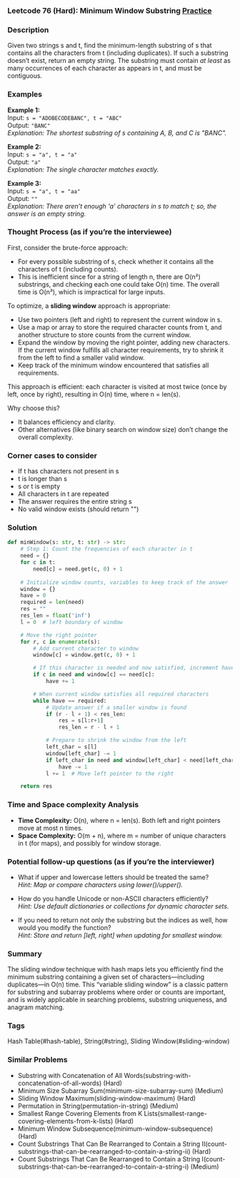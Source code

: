 ### Leetcode 76 (Hard): Minimum Window Substring [Practice](https://leetcode.com/problems/minimum-window-substring)

### Description  
Given two strings s and t, find the minimum-length substring of s that contains all the characters from t (including duplicates). If such a substring doesn’t exist, return an empty string. The substring must contain *at least* as many occurrences of each character as appears in t, and must be contiguous.

### Examples  

**Example 1:**  
Input: `s = "ADOBECODEBANC", t = "ABC"`  
Output: `"BANC"`  
*Explanation: The shortest substring of s containing A, B, and C is "BANC".*

**Example 2:**  
Input: `s = "a", t = "a"`  
Output: `"a"`  
*Explanation: The single character matches exactly.*

**Example 3:**  
Input: `s = "a", t = "aa"`  
Output: `""`  
*Explanation: There aren’t enough 'a' characters in s to match t; so, the answer is an empty string.*

### Thought Process (as if you’re the interviewee)  
First, consider the brute-force approach:  
- For every possible substring of s, check whether it contains all the characters of t (including counts).  
- This is inefficient since for a string of length n, there are O(n²) substrings, and checking each one could take O(n) time. The overall time is O(n³), which is impractical for large inputs.

To optimize, a **sliding window** approach is appropriate:  
- Use two pointers (left and right) to represent the current window in s.
- Use a map or array to store the required character counts from t, and another structure to store counts from the current window.
- Expand the window by moving the right pointer, adding new characters. If the current window fulfills all character requirements, try to shrink it from the left to find a smaller valid window.
- Keep track of the minimum window encountered that satisfies all requirements.

This approach is efficient: each character is visited at most twice (once by left, once by right), resulting in O(n) time, where n = len(s).

Why choose this?  
- It balances efficiency and clarity.  
- Other alternatives (like binary search on window size) don’t change the overall complexity.

### Corner cases to consider  
- If t has characters not present in s  
- t is longer than s  
- s or t is empty  
- All characters in t are repeated  
- The answer requires the entire string s  
- No valid window exists (should return "")

### Solution

```python
def minWindow(s: str, t: str) -> str:
    # Step 1: Count the frequencies of each character in t
    need = {}
    for c in t:
        need[c] = need.get(c, 0) + 1
    
    # Initialize window counts, variables to keep track of the answer
    window = {}
    have = 0
    required = len(need)
    res = ""
    res_len = float('inf')
    l = 0  # left boundary of window

    # Move the right pointer
    for r, c in enumerate(s):
        # Add current character to window
        window[c] = window.get(c, 0) + 1

        # If this character is needed and now satisfied, increment have
        if c in need and window[c] == need[c]:
            have += 1

        # When current window satisfies all required characters
        while have == required:
            # Update answer if a smaller window is found
            if (r - l + 1) < res_len:
                res = s[l:r+1]
                res_len = r - l + 1

            # Prepare to shrink the window from the left
            left_char = s[l]
            window[left_char] -= 1
            if left_char in need and window[left_char] < need[left_char]:
                have -= 1
            l += 1  # Move left pointer to the right

    return res
```

### Time and Space complexity Analysis  

- **Time Complexity:** O(n), where n = len(s). Both left and right pointers move at most n times.
- **Space Complexity:** O(m + n), where m = number of unique characters in t (for maps), and possibly for window storage.

### Potential follow-up questions (as if you’re the interviewer)  

- What if upper and lowercase letters should be treated the same?  
  *Hint: Map or compare characters using lower()/upper().*

- How do you handle Unicode or non-ASCII characters efficiently?  
  *Hint: Use default dictionaries or collections for dynamic character sets.*

- If you need to return not only the substring but the indices as well, how would you modify the function?  
  *Hint: Store and return [left, right] when updating for smallest window.*

### Summary
The sliding window technique with hash maps lets you efficiently find the minimum substring containing a given set of characters—including duplicates—in O(n) time. This “variable sliding window” is a classic pattern for substring and subarray problems where order or counts are important, and is widely applicable in searching problems, substring uniqueness, and anagram matching.

### Tags
Hash Table(#hash-table), String(#string), Sliding Window(#sliding-window)

### Similar Problems
- Substring with Concatenation of All Words(substring-with-concatenation-of-all-words) (Hard)
- Minimum Size Subarray Sum(minimum-size-subarray-sum) (Medium)
- Sliding Window Maximum(sliding-window-maximum) (Hard)
- Permutation in String(permutation-in-string) (Medium)
- Smallest Range Covering Elements from K Lists(smallest-range-covering-elements-from-k-lists) (Hard)
- Minimum Window Subsequence(minimum-window-subsequence) (Hard)
- Count Substrings That Can Be Rearranged to Contain a String II(count-substrings-that-can-be-rearranged-to-contain-a-string-ii) (Hard)
- Count Substrings That Can Be Rearranged to Contain a String I(count-substrings-that-can-be-rearranged-to-contain-a-string-i) (Medium)